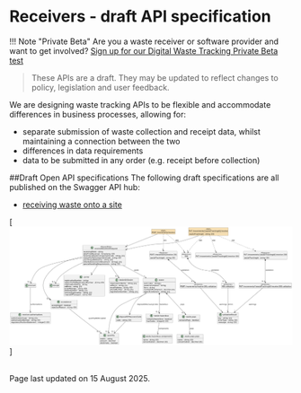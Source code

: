 # Receivers - draft API specification

!!! Note "Private Beta"
    Are you a waste receiver or software provider and want to get involved? [Sign up for our Digital Waste Tracking Private Beta test](private-beta-comms-sign-up.md)

> These APIs are a draft. They may be updated to reflect changes to policy, legislation and user feedback.

We are designing waste tracking APIs to be flexible and accommodate differences in business processes, allowing for:

- separate submission of waste collection and receipt data, whilst maintaining a connection between the two
- differences in data requirements
- data to be submitted in any order (e.g. receipt before collection)

##Draft Open API specifications
The following draft specifications are all published on the Swagger API hub:

- [receiving waste onto a site](https://defra.github.io/waste-tracking-service/apiSpecifications/index.html)

[![image](defra-spec.png)]

<br/>Page last updated on 15 August 2025.
